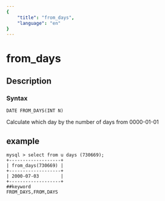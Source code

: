 ```yaml
---
{
    "title": "from_days",
    "language": "en"
}
---
```


# from_days
## Description
### Syntax

`DATE FROM_DAYS(INT N)`


Calculate which day by the number of days from 0000-01-01

## example

```
mysql > select from u days (730669);
+-------------------+
| from_days(730669) |
+-------------------+
| 2000-07-03        |
+-------------------+
##keyword
FROM_DAYS,FROM,DAYS

